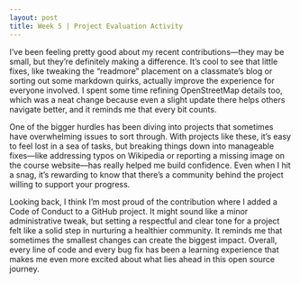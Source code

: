 ```yaml
---
layout: post
title: Week 5 | Project Evaluation Activity
---
```


I’ve been feeling pretty good about my recent contributions—they may be small, but they’re definitely making a difference. It’s cool to see that little fixes, like tweaking the “readmore” placement on a classmate’s blog or sorting out some markdown quirks, actually improve the experience for everyone involved. I spent some time refining OpenStreetMap details too, which was a neat change because even a slight update there helps others navigate better, and it reminds me that every bit counts.

<!--more-->

One of the bigger hurdles has been diving into projects that sometimes have overwhelming issues to sort through. With projects like these, it’s easy to feel lost in a sea of tasks, but breaking things down into manageable fixes—like addressing typos on Wikipedia or reporting a missing image on the course website—has really helped me build confidence. Even when I hit a snag, it’s rewarding to know that there’s a community behind the project willing to support your progress.

Looking back, I think I’m most proud of the contribution where I added a Code of Conduct to a GitHub project. It might sound like a minor administrative tweak, but setting a respectful and clear tone for a project felt like a solid step in nurturing a healthier community. It reminds me that sometimes the smallest changes can create the biggest impact. Overall, every line of code and every bug fix has been a learning experience that makes me even more excited about what lies ahead in this open source journey.